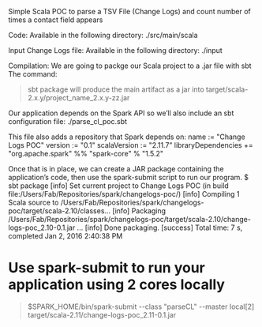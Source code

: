 Simple Scala POC to parse a TSV File (Change Logs)
and count number of times a contact field appears

Code:
Available in the following directory:
./src/main/scala

Input Change Logs file:
Available in the following directory:
./input

Compilation:
We are going to packge our Scala project to a .jar file with sbt
The command:
> sbt package
will produce the main artifact as a jar into target/scala-2.x.y/project_name_2.x.y-zz.jar

Our application depends on the Spark API
so we’ll also include an sbt configuration file: 
./parse_cl_poc.sbt

This file also adds a repository that Spark depends on:
name := "Change Logs POC"
version := "0.1"
scalaVersion := "2.11.7"
libraryDependencies += "org.apache.spark" %% "spark-core" % "1.5.2"

 Once that is in place, we can create a JAR package containing the application’s code, then use the spark-submit script to run our program.
$ sbt package
[info] Set current project to Change Logs POC (in build file:/Users/Fab/Repositories/spark/changelogs-poc/)
[info] Compiling 1 Scala source to /Users/Fab/Repositories/spark/changelogs-poc/target/scala-2.10/classes...
[info] Packaging /Users/Fab/Repositories/spark/changelogs-poc/target/scala-2.10/change-logs-poc_2.10-0.1.jar ...
[info] Done packaging.
[success] Total time: 7 s, completed Jan 2, 2016 2:40:38 PM

# Use spark-submit to run your application using 2 cores locally
> $SPARK_HOME/bin/spark-submit   --class "parseCL"   --master local[2]   target/scala-2.11/change-logs-poc_2.11-0.1.jar

